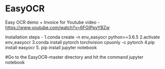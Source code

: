 # EasyOCR
Easy OCR demo + Invoice for Youtube
video - https://www.youtube.com/watch?v=6FGIPpvYBZw



Installation steps - 
1.conda create -n env_easyocr python==3.6.5
2.activate env_easyocr
3.conda install pytorch torchvision cpuonly -c pytorch
4.pip install easyocr
5. pip install jupyter notebook



#Go to the EasyOCR-master directory and hit the command
		jupyter notebook
